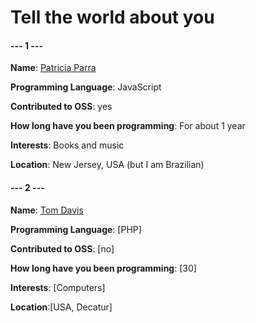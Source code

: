 # Tell the world about you

#### --- 1 ---
**Name**: [Patricia Parra](https://github.com/pachicodes)

**Programming Language**: JavaScript

**Contributed to OSS**: yes

**How long have you been programming**: For about 1 year

**Interests**: Books and music

**Location**: New Jersey, USA (but I am Brazilian)
#### --- 2 ---
**Name**: [Tom Davis](https://github.com/Kat35601)

**Programming Language**: [PHP]

**Contributed to OSS**: [no]

**How long have you been programming**: [30]

**Interests**: [Computers]

**Location**:[USA, Decatur]
